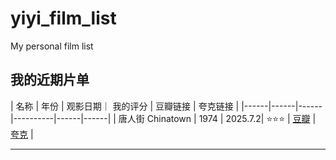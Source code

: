 # yiyi_film_list
My personal film list
##  我的近期片单

| 名称 | 年份 | 观影日期｜ 我的评分 | 豆瓣链接 | 夸克链接 |
|------|------|------|----------|------|------|
| 唐人街 Chinatown | 1974 | 2025.7.2| ⭐⭐⭐ | [豆瓣](https://movie.douban.com/subject/1293889/) | [夸克](https://pan.quark.cn/s/3b669e827c7a#/list/share) |

---
